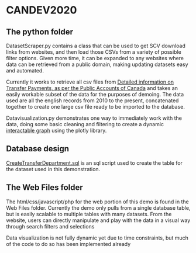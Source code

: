 # CANDEV2020

## The python folder
DatasetScraper.py contains a class that can be used to get SCV download links from websites, and then load those CSVs from a variety of possible filter options. Given more time, it can be expanded to any websites where data can be retrieved from a public domain, making updating datasets easy and automated.

Currently it works to retrieve all csv files from [Detailed information on Transfer Payments, as per the Public Accounts of Canada](https://open.canada.ca/data/en/dataset/69bdc3eb-e919-4854-bc52-a435a3e19092) and takes an easily workable subset of the data for the purposes of demoing. The data used are all the english records from 2010 to the present, concatenated together to create one large csv file ready to be imported to the database.

Datavisualization.py demonstrates one way to immediately work with the data, doing some basic cleaning and filtering to create a dynamic [interactable graph](https://github.com/ChroniclerCherry/CANDEV2020/blob/master/DepartmentPaymentPerFiscalYear.html) using the plotly library.

## Database design
[CreateTransferDepartment.sql](https://github.com/ChroniclerCherry/CANDEV2020/blob/master/CreateTransferDepartment.sql) is an sql script used to create the table for the dataset used in this demonstration.

## The Web Files folder

The html/css/javascript/php for the web portion of this demo is found in the Web Files folder. Currently the demo only pulls from a single database table, but is easily scalable to multiple tables with many datasets. From the website, users can directly manipulate and play with the data in a visual way through search filters and selections

Data visualization is not fully dynamic yet due to time constraints, but much of the code to do so has been implemented already
